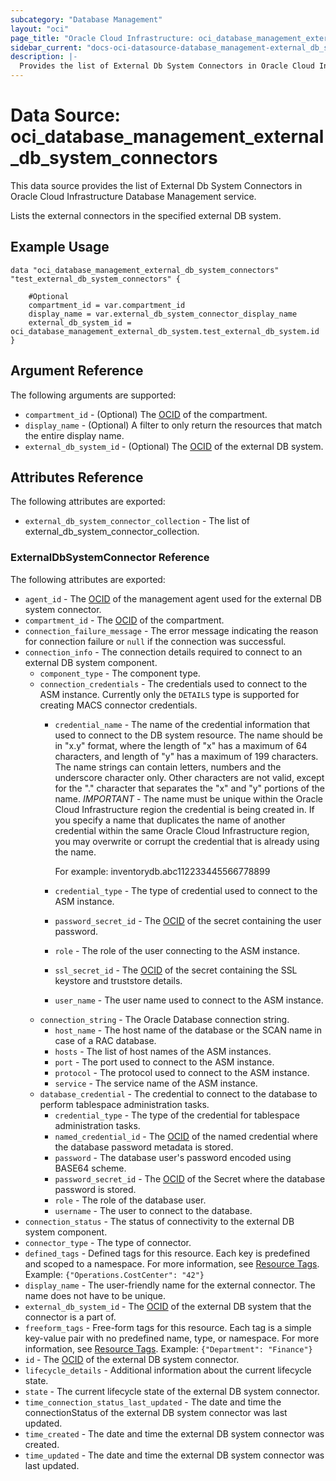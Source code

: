 ```yaml
---
subcategory: "Database Management"
layout: "oci"
page_title: "Oracle Cloud Infrastructure: oci_database_management_external_db_system_connectors"
sidebar_current: "docs-oci-datasource-database_management-external_db_system_connectors"
description: |-
  Provides the list of External Db System Connectors in Oracle Cloud Infrastructure Database Management service
---
```


# Data Source: oci_database_management_external_db_system_connectors
This data source provides the list of External Db System Connectors in Oracle Cloud Infrastructure Database Management service.

Lists the external connectors in the specified external DB system.

## Example Usage

```hcl
data "oci_database_management_external_db_system_connectors" "test_external_db_system_connectors" {

	#Optional
	compartment_id = var.compartment_id
	display_name = var.external_db_system_connector_display_name
	external_db_system_id = oci_database_management_external_db_system.test_external_db_system.id
}
```

## Argument Reference

The following arguments are supported:

* `compartment_id` - (Optional) The [OCID](https://docs.cloud.oracle.com/iaas/Content/General/Concepts/identifiers.htm) of the compartment.
* `display_name` - (Optional) A filter to only return the resources that match the entire display name.
* `external_db_system_id` - (Optional) The [OCID](https://docs.cloud.oracle.com/iaas/Content/General/Concepts/identifiers.htm) of the external DB system.


## Attributes Reference

The following attributes are exported:

* `external_db_system_connector_collection` - The list of external_db_system_connector_collection.

### ExternalDbSystemConnector Reference

The following attributes are exported:

* `agent_id` - The [OCID](https://docs.cloud.oracle.com/iaas/Content/General/Concepts/identifiers.htm) of the management agent used for the external DB system connector. 
* `compartment_id` - The [OCID](https://docs.cloud.oracle.com/iaas/Content/General/Concepts/identifiers.htm) of the compartment.
* `connection_failure_message` - The error message indicating the reason for connection failure or `null` if the connection was successful. 
* `connection_info` - The connection details required to connect to an external DB system component.
	* `component_type` - The component type.
	* `connection_credentials` - The credentials used to connect to the ASM instance. Currently only the `DETAILS` type is supported for creating MACS connector credentials. 
		* `credential_name` - The name of the credential information that used to connect to the DB system resource. The name should be in "x.y" format, where the length of "x" has a maximum of 64 characters, and length of "y" has a maximum of 199 characters. The name strings can contain letters, numbers and the underscore character only. Other characters are not valid, except for the "." character that separates the "x" and "y" portions of the name. *IMPORTANT* - The name must be unique within the Oracle Cloud Infrastructure region the credential is being created in. If you specify a name that duplicates the name of another credential within the same Oracle Cloud Infrastructure region, you may overwrite or corrupt the credential that is already using the name.

			For example: inventorydb.abc112233445566778899 
		* `credential_type` - The type of credential used to connect to the ASM instance.
		* `password_secret_id` - The [OCID](https://docs.cloud.oracle.com/iaas/Content/General/Concepts/identifiers.htm) of the secret containing the user password.
		* `role` - The role of the user connecting to the ASM instance.
		* `ssl_secret_id` - The [OCID](https://docs.cloud.oracle.com/iaas/Content/General/Concepts/identifiers.htm) of the secret containing the SSL keystore and truststore details.
		* `user_name` - The user name used to connect to the ASM instance.
	* `connection_string` - The Oracle Database connection string. 
		* `host_name` - The host name of the database or the SCAN name in case of a RAC database.
		* `hosts` - The list of host names of the ASM instances.
		* `port` - The port used to connect to the ASM instance.
		* `protocol` - The protocol used to connect to the ASM instance.
		* `service` - The service name of the ASM instance.
	* `database_credential` - The credential to connect to the database to perform tablespace administration tasks.
		* `credential_type` - The type of the credential for tablespace administration tasks.
		* `named_credential_id` - The [OCID](https://docs.cloud.oracle.com/iaas/Content/General/Concepts/identifiers.htm) of the named credential where the database password metadata is stored. 
		* `password` - The database user's password encoded using BASE64 scheme.
		* `password_secret_id` - The [OCID](https://docs.cloud.oracle.com/iaas/Content/General/Concepts/identifiers.htm) of the Secret where the database password is stored. 
		* `role` - The role of the database user.
		* `username` - The user to connect to the database.
* `connection_status` - The status of connectivity to the external DB system component.
* `connector_type` - The type of connector.
* `defined_tags` - Defined tags for this resource. Each key is predefined and scoped to a namespace. For more information, see [Resource Tags](https://docs.cloud.oracle.com/iaas/Content/General/Concepts/resourcetags.htm). Example: `{"Operations.CostCenter": "42"}` 
* `display_name` - The user-friendly name for the external connector. The name does not have to be unique.
* `external_db_system_id` - The [OCID](https://docs.cloud.oracle.com/iaas/Content/General/Concepts/identifiers.htm) of the external DB system that the connector is a part of.
* `freeform_tags` - Free-form tags for this resource. Each tag is a simple key-value pair with no predefined name, type, or namespace. For more information, see [Resource Tags](https://docs.cloud.oracle.com/iaas/Content/General/Concepts/resourcetags.htm). Example: `{"Department": "Finance"}` 
* `id` - The [OCID](https://docs.cloud.oracle.com/iaas/Content/General/Concepts/identifiers.htm) of the external DB system connector.
* `lifecycle_details` - Additional information about the current lifecycle state.
* `state` - The current lifecycle state of the external DB system connector.
* `time_connection_status_last_updated` - The date and time the connectionStatus of the external DB system connector was last updated.
* `time_created` - The date and time the external DB system connector was created.
* `time_updated` - The date and time the external DB system connector was last updated.

